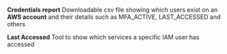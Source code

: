 **Credentials report**
Downloadable csv file showing which users exist on an **AWS account** and their details such as MFA_ACTIVE, LAST_ACCESSED and others


**Last Accessed**
Tool to show which services a specific IAM user has accessed